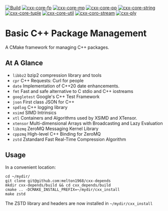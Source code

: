 [![Build](https://github.com/melton1968/cxx-depends/actions/workflows/build.yaml/badge.svg)](https://github.com/melton1968/cxx-depends/actions/workflows/build.yaml)
[![cxx-core-fp](https://github.com/melton1968/cxx-depends/actions/workflows/build_cxx_core_fp.yaml/badge.svg)](https://github.com/melton1968/cxx-depends/actions/workflows/build_cxx_core_fp.yaml)
[![cxx-core-mp](https://github.com/melton1968/cxx-depends/actions/workflows/build_cxx_core_mp.yaml/badge.svg)](https://github.com/melton1968/cxx-depends/actions/workflows/build_cxx_core_mp.yaml)
[![cxx-core-pp](https://github.com/melton1968/cxx-depends/actions/workflows/build_cxx_core_pp.yaml/badge.svg)](https://github.com/melton1968/cxx-depends/actions/workflows/build_cxx_core_pp.yaml)
[![cxx-core-string](https://github.com/melton1968/cxx-depends/actions/workflows/build_cxx_core_string.yaml/badge.svg)](https://github.com/melton1968/cxx-depends/actions/workflows/build_cxx_core_string.yaml)
[![cxx-core-tuple](https://github.com/melton1968/cxx-depends/actions/workflows/build_cxx_core_tuple.yaml/badge.svg)](https://github.com/melton1968/cxx-depends/actions/workflows/build_cxx_core_tuple.yaml)
[![cxx-core-util](https://github.com/melton1968/cxx-depends/actions/workflows/build_cxx_core_util.yaml/badge.svg)](https://github.com/melton1968/cxx-depends/actions/workflows/build_cxx_core_util.yaml)
[![cxx-coro-stream](https://github.com/melton1968/cxx-depends/actions/workflows/build_cxx_coro_stream.yaml/badge.svg)](https://github.com/melton1968/cxx-depends/actions/workflows/build_cxx_coro_stream.yaml)
[![cxx-ply](https://github.com/melton1968/cxx-depends/actions/workflows/build_cxx_ply.yaml/badge.svg)](https://github.com/melton1968/cxx-depends/actions/workflows/build_cxx_ply.yaml)

# Basic C++ Package Management

A CMake framework for managing C++ packages.

## At A Glance

- `libbz2` bzip2 compression library and tools
- `cpr` C++ Requests: Curl for people
- `date` Implementation of C++20 date enhancements.
- `fmt` Fast and safe alternative to C stdio and C++ iostreams
- `googletest` Google's C++ Test Framework
- `json` First class JSON for C++
- `spdlog` C++ logging library
- `xsimd` SIMD Intrinsics
- `xtl` Containers and Algorithms used by XSIMD and XTensor.
- `xtensor` Multi-dimensional Arrays with Broadcasting and Lazy Evaluation
- `libzmq` ZeroMQ Messaging Kernel Library
- `cppzmq` High-level C++ Binding for ZeroMQ
- `zstd` Zstandard Fast Real-Time Compression Algorithm


## Usage

In a convenient location:
```
cd ~/mydir/
git clone git@github.com:melton1968/cxx-depends
mkdir cxx-depends/build && cd cxx_depends/build
cmake .. -DCMAKE_INSTALL_PREFIX=~/mydir/cxx_install
make zstd
```
The ZSTD library and headers are now installed in `~/mydir/cxx_install`

